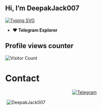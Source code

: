 ## Hi, I’m DeepakJack007

[![Typing SVG](https://readme-typing-svg.herokuapp.com/?lines=Welcome+to+My+GitHub+Profile)](https://git.io/typing-svg)

- **❤️ Telegram Explorer**

## Profile views counter
![Visitor Count](https://profile-counter.glitch.me/{shukurenaibotcreate}/count.svg)

# Contact
<p align="center">
<a href="https://t.me/shukurenai007"><img alt="Telegram" src="https://img.shields.io/badge/Telegram-2CA5E0?style=for-the-badge&logo=telegram&logoColor=white"/></a>
</p>
<p>&nbsp;<img align="center" src="https://github-readme-stats.vercel.app/api?username=DeepakJack007&show_icons=true&theme=tokyonight&locale=en" alt="DeepakJack007" /></p>

